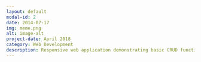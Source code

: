 ```yaml
---
layout: default
modal-id: 2
date: 2014-07-17
img: meme.png
alt: image-alt
project-date: April 2018
category: Web Development
description: Responsive web application demonstrating basic CRUD functionality.
---
```

